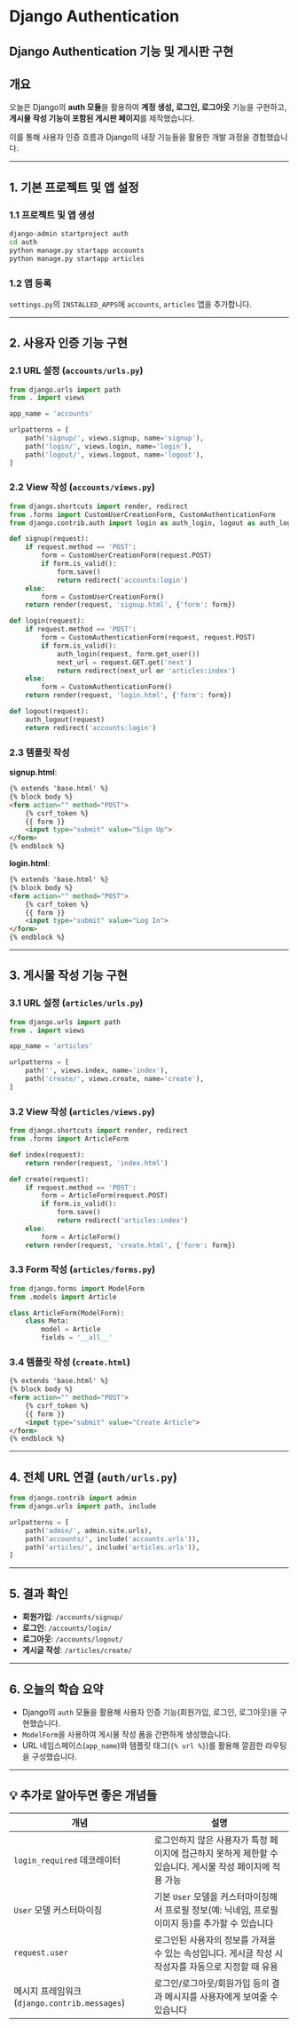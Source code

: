 # Django Authentication 
## Django Authentication 기능 및 게시판 구현

## 개요

오늘은 Django의 **auth 모듈**을 활용하여 **계정 생성, 로그인, 로그아웃** 기능을 구현하고, **게시물 작성 기능이 포함된 게시판 페이지**를 제작했습니다.

이를 통해 사용자 인증 흐름과 Django의 내장 기능들을 활용한 개발 과정을 경험했습니다.

---

## 1. 기본 프로젝트 및 앱 설정

### 1.1 프로젝트 및 앱 생성

```bash
django-admin startproject auth
cd auth
python manage.py startapp accounts
python manage.py startapp articles
```

### 1.2 앱 등록

`settings.py`의 `INSTALLED_APPS`에 `accounts`, `articles` 앱을 추가합니다.

---

## 2. 사용자 인증 기능 구현

### 2.1 URL 설정 (`accounts/urls.py`)

```python
from django.urls import path
from . import views

app_name = 'accounts'

urlpatterns = [
    path('signup/', views.signup, name='signup'),
    path('login/', views.login, name='login'),
    path('logout/', views.logout, name='logout'),
]
```

### 2.2 View 작성 (`accounts/views.py`)

```python
from django.shortcuts import render, redirect
from .forms import CustomUserCreationForm, CustomAuthenticationForm
from django.contrib.auth import login as auth_login, logout as auth_logout

def signup(request):
    if request.method == 'POST':
        form = CustomUserCreationForm(request.POST)
        if form.is_valid():
            form.save()
            return redirect('accounts:login')
    else:
        form = CustomUserCreationForm()
    return render(request, 'signup.html', {'form': form})

def login(request):
    if request.method == 'POST':
        form = CustomAuthenticationForm(request, request.POST)
        if form.is_valid():
            auth_login(request, form.get_user())
            next_url = request.GET.get('next')
            return redirect(next_url or 'articles:index')
    else:
        form = CustomAuthenticationForm()
    return render(request, 'login.html', {'form': form})

def logout(request):
    auth_logout(request)
    return redirect('accounts:login')
```

### 2.3 템플릿 작성

**signup.html**:

```html
{% extends 'base.html' %}
{% block body %}
<form action="" method="POST">
    {% csrf_token %}
    {{ form }}
    <input type="submit" value="Sign Up">
</form>
{% endblock %}
```

**login.html**:

```html
{% extends 'base.html' %}
{% block body %}
<form action="" method="POST">
    {% csrf_token %}
    {{ form }}
    <input type="submit" value="Log In">
</form>
{% endblock %}
```

---

## 3. 게시물 작성 기능 구현

### 3.1 URL 설정 (`articles/urls.py`)

```python
from django.urls import path
from . import views

app_name = 'articles'

urlpatterns = [
    path('', views.index, name='index'),
    path('create/', views.create, name='create'),
]
```

### 3.2 View 작성 (`articles/views.py`)

```python
from django.shortcuts import render, redirect
from .forms import ArticleForm

def index(request):
    return render(request, 'index.html')

def create(request):
    if request.method == 'POST':
        form = ArticleForm(request.POST)
        if form.is_valid():
            form.save()
            return redirect('articles:index')
    else:
        form = ArticleForm()
    return render(request, 'create.html', {'form': form})
```

### 3.3 Form 작성 (`articles/forms.py`)

```python
from django.forms import ModelForm
from .models import Article

class ArticleForm(ModelForm):
    class Meta:
        model = Article
        fields = '__all__'
```

### 3.4 템플릿 작성 (`create.html`)

```html
{% extends 'base.html' %}
{% block body %}
<form action="" method="POST">
    {% csrf_token %}
    {{ form }}
    <input type="submit" value="Create Article">
</form>
{% endblock %}
```

---

## 4. 전체 URL 연결 (`auth/urls.py`)

```python
from django.contrib import admin
from django.urls import path, include

urlpatterns = [
    path('admin/', admin.site.urls),
    path('accounts/', include('accounts.urls')),
    path('articles/', include('articles.urls')),
]
```

---

## 5. 결과 확인

- **회원가입**: `/accounts/signup/`
- **로그인**: `/accounts/login/`
- **로그아웃**: `/accounts/logout/`
- **게시글 작성**: `/articles/create/`

---

## 6. 오늘의 학습 요약

- Django의 `auth` 모듈을 활용해 사용자 인증 기능(회원가입, 로그인, 로그아웃)을 구현했습니다.
- `ModelForm`을 사용하여 게시물 작성 폼을 간편하게 생성했습니다.
- URL 네임스페이스(`app_name`)와 템플릿 태그(`{% url %}`)를 활용해 깔끔한 라우팅을 구성했습니다.

---

## 💡 추가로 알아두면 좋은 개념들

| 개념 | 설명 |
|------|------|
| `login_required` 데코레이터 | 로그인하지 않은 사용자가 특정 페이지에 접근하지 못하게 제한할 수 있습니다. 게시물 작성 페이지에 적용 가능 |
| `User` 모델 커스터마이징 | 기본 `User` 모델을 커스터마이징해서 프로필 정보(예: 닉네임, 프로필 이미지 등)를 추가할 수 있습니다 |
| `request.user` | 로그인된 사용자의 정보를 가져올 수 있는 속성입니다. 게시글 작성 시 작성자를 자동으로 지정할 때 유용 |
| 메시지 프레임워크 (`django.contrib.messages`) | 로그인/로그아웃/회원가입 등의 결과 메시지를 사용자에게 보여줄 수 있습니다 |

